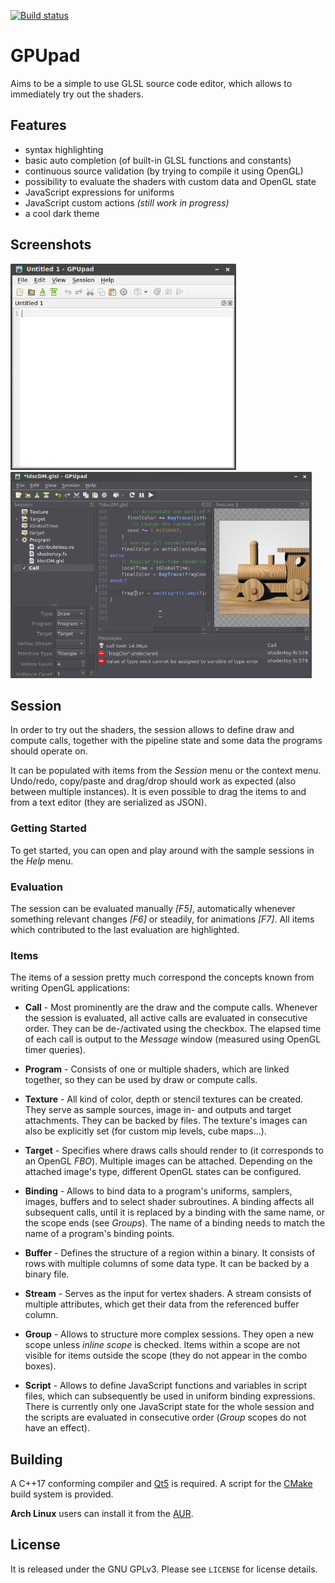 [![Build status](https://ci.appveyor.com/api/projects/status/d1frxd63iohaqcto/branch/master?svg=true)](https://ci.appveyor.com/project/houmaster/gpupad/branch/master)

GPUpad
======
Aims to be a simple to use GLSL source code editor, which allows to immediately try out the shaders.

Features
--------
* syntax highlighting
* basic auto completion (of built-in GLSL functions and constants)
* continuous source validation (by trying to compile it using OpenGL)
* possibility to evaluate the shaders with custom data and OpenGL state
* JavaScript expressions for uniforms
* JavaScript custom actions *(still work in progress)*
* a cool dark theme

Screenshots
-----------
<a href="screenshot1.png"><img src="screenshot1.png" height="330"></a> &nbsp; &nbsp;
<a href="screenshot2.png"><img src="screenshot2.png" height="330"></a>

Session
-------
In order to try out the shaders, the session allows to define draw and compute calls, together with the pipeline state and some data the programs should operate on.

It can be populated with items from the *Session* menu or the context menu. Undo/redo, copy/paste and drag/drop should work as expected (also between multiple instances).
It is even possible to drag the items to and from a text editor (they are serialized as JSON).

### Getting Started
To get started, you can open and play around with the sample sessions in the *Help* menu.

### Evaluation
The session can be evaluated manually *[F5]*, automatically whenever something relevant changes *[F6]* or steadily, for animations *[F7]*.
All items which contributed to the last evaluation are highlighted.

### Items
The items of a session pretty much correspond the concepts known from writing OpenGL applications:

- **Call** -
Most prominently are the draw and the compute calls. Whenever the session is evaluated, all active calls are evaluated in consecutive order. They can be de-/activated using the checkbox.
The elapsed time of each call is output to the *Message* window (measured using OpenGL timer queries).

- **Program** -
Consists of one or multiple shaders, which are linked together, so they can be used by draw or compute calls.

- **Texture** -
All kind of color, depth or stencil textures can be created. They serve as sample sources, image in- and outputs and target attachments. They can be backed by files. The texture's images can also be explicitly set (for custom mip levels, cube maps&hellip;).

- **Target** -
Specifies where draws calls should render to (it corresponds to an OpenGL *FBO*). Multiple images can be attached. Depending on the attached image's type, different OpenGL states can be configured.

- **Binding** -
Allows to bind data to a program's uniforms, samplers, images, buffers and to select shader subroutines. A binding affects all subsequent calls, until it is replaced by a binding with the same name, or the scope ends (see *Groups*). The name of a binding needs to match the name of a program's binding points.

- **Buffer** -
Defines the structure of a region within a binary. It consists of rows with multiple columns of some data type. It can be backed by a binary file.

- **Stream** -
Serves as the input for vertex shaders. A stream consists of multiple attributes, which get their data from the referenced buffer column.

- **Group** -
Allows to structure more complex sessions. They open a new scope unless *inline scope* is checked. Items within a scope are not visible for items outside the scope (they do not appear in the combo boxes).

- **Script** -
Allows to define JavaScript functions and variables in script files, which can subsequently be used in uniform binding expressions.
There is currently only one JavaScript state for the whole session and the scripts are evaluated in consecutive order (*Group* scopes do not have an effect).

Building
--------
A C++17 conforming compiler and [Qt5](https://www.qt.io/) is required. A script for the
[CMake](https://cmake.org) build system is provided.


**Arch Linux** users can install it from the [AUR](https://aur.archlinux.org/packages/gpupad-git).

License
-------
It is released under the GNU GPLv3. Please see `LICENSE` for license details.
